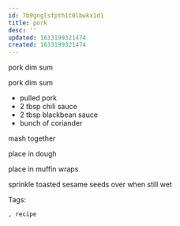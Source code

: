 ```yaml
---
id: 7b9gnglsfpth1t0lbwkx1d1
title: pork
desc: ''
updated: 1633199321474
created: 1633199321474
---
```


pork dim sum

pork dim sum
* pulled pork
* 2 tbsp chili sauce
* 2 tbsp blackbean sauce
* bunch of coriander

mash together

place in dough

place in muffin wraps

sprinkle toasted sesame seeds over when still wet

Tags:
  
    , recipe
